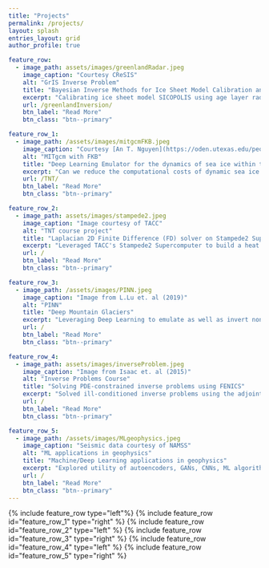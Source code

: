 ```yaml
---
title: "Projects"
permalink: /projects/
layout: splash
entries_layout: grid
author_profile: true

feature_row:
  - image_path: assets/images/greenlandRadar.jpeg
    image_caption: "Courtesy CReSIS"
    alt: "GrIS Inverse Problem"
    title: "Bayesian Inverse Methods for Ice Sheet Model Calibration and Reconstruction"
    excerpt: "Calibrating ice sheet model SICOPOLIS using age layer radar data in order to project the future impact on sea level accurately."
    url: /greenlandInversion/
    btn_label: "Read More"
    btn_class: "btn--primary"

feature_row_1:
  - image_path: /assets/images/mitgcmFKB.jpeg
    image_caption: "Courtesy [An T. Nguyen](https://oden.utexas.edu/people/1464/)"
    alt: "MITgcm with FKB"
    title: "Deep Learning Emulator for the dynamics of sea ice within the MITgcm model"
    excerpt: "Can we reduce the computational costs of dynamic sea ice models using Deep Learning?"
    url: /TNT/
    btn_label: "Read More"
    btn_class: "btn--primary"

feature_row_2:
  - image_path: assets/images/stampede2.jpeg
    image_caption: "Image courtesy of TACC"
    alt: "TNT course project"
    title: "Laplacian 2D Finite Difference (FD) solver on Stampede2 Supercomputer"
    excerpt: "Leveraged TACC's Stampede2 Supercomputer to build a heat equation solver."
    url: /
    btn_label: "Read More"
    btn_class: "btn--primary"

feature_row_3:
  - image_path: /assets/images/PINN.jpeg
    image_caption: "Image from L.Lu et. al (2019)"
    alt: "PINN"
    title: "Deep Mountain Glaciers"
    excerpt: "Leveraging Deep Learning to emulate as well as invert non-linear, highly diffusive mountain glacier model."
    url: /
    btn_label: "Read More"
    btn_class: "btn--primary"

feature_row_4:
  - image_path: assets/images/inverseProblem.jpeg
    image_caption: "Image from Isaac et. al (2015)"
    alt: "Inverse Problems Course"
    title: "Solving PDE-constrained inverse problems using FENICS"
    excerpt: "Solved ill-conditioned inverse problems using the adjoint equations and special second order methods."
    url: /
    btn_label: "Read More"
    btn_class: "btn--primary"

feature_row_5:
  - image_path: /assets/images/MLgeophysics.jpeg
    image_caption: "Seismic data courtesy of NAMSS"
    alt: "ML applications in geophysics"
    title: "Machine/Deep Learning applications in geophysics"
    excerpt: "Explored utility of autoencoders, GANs, CNNs, ML algorithms across multiple applications in geophysics."
    url: /
    btn_label: "Read More"
    btn_class: "btn--primary"
---
```


{% include feature_row type="left"%}
{% include feature_row id="feature_row_1" type="right" %}
{% include feature_row id="feature_row_2" type="left" %}
{% include feature_row id="feature_row_3" type="right" %}
{% include feature_row id="feature_row_4" type="left" %}
{% include feature_row id="feature_row_5" type="right" %}

